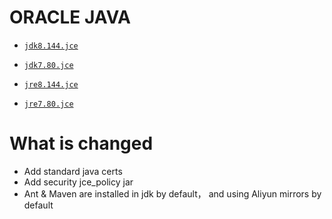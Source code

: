 # ORACLE JAVA

* [`jdk8.144.jce`](https://github.com/kuituoshi/docker/blob/master/java/jdk8.144.jce/Dockerfile)
* [`jdk7.80.jce`](https://github.com/kuituoshi/docker/blob/master/java/jdk7.80.jce/Dockerfile)

* [`jre8.144.jce`](https://github.com/kuituoshi/docker/blob/master/java/jre8.144.jce/Dockerfile)
* [`jre7.80.jce`](https://github.com/kuituoshi/docker/blob/master/java/jre7.80.jce/Dockerfile)


# What is changed

* Add standard java certs
* Add security jce_policy jar
* Ant & Maven are installed in jdk by default， and using Aliyun mirrors by default